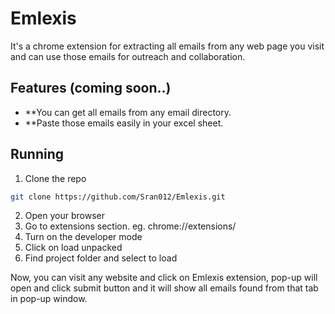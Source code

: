 # Emlexis 
It's a chrome extension for extracting all emails from any web page you visit and can use those emails for outreach and collaboration.

## Features (coming soon..)
- **You can get all emails from any email directory.
- **Paste those emails easily in your excel sheet.

## Running 
1. Clone the repo
```bash
git clone https://github.com/Sran012/Emlexis.git
```

2. Open your browser 
3. Go to extensions section.    eg. chrome://extensions/
4. Turn on the developer mode 
5. Click on load unpacked
6. Find project folder and select to load

Now, you can visit any website and click on Emlexis extension, pop-up will open and click submit button and it will show all emails found from that tab in pop-up window.